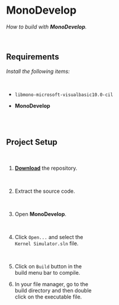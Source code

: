
# MonoDevelop

*How to build with **MonoDevelop**.*

<br>

## Requirements

*Install the following items:*

<br>

- `libmono-microsoft-visualbasic10.0-cil`

- **MonoDevelop**

<br>
<br>

## Project Setup

<br>

1.  **[Download]** the repository.

    <br>

2.  Extract the source code.

    <br>

3.  Open **MonoDevelop**.

    <br>

4.  Click `Open...` and select the <br>
    `Kernel Simulator.sln` file.

    <br>

5.  Click on `Build` button in the <br>
    build menu bar to compile.

6.  In your file manager, go to the <br>
    build directory and then double <br>
    click on the executable file.

<br>


<!----------------------------------------------------------------------------->


[Download]: https://github.com/Aptivi/NitrocidKS/archive/refs/heads/master.zip

